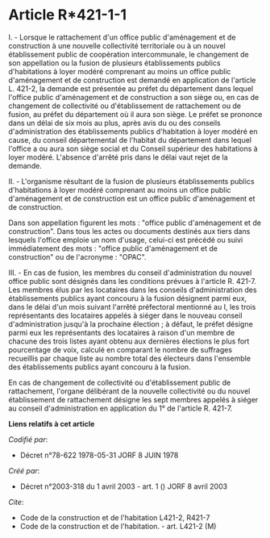 # Article R*421-1-1

I. - Lorsque le rattachement d'un office public d'aménagement et de construction à une nouvelle collectivité territoriale ou
à un nouvel établissement public de coopération intercommunale, le changement de son appellation ou la fusion de plusieurs
établissements publics d'habitations à loyer modéré comprenant au moins un office public d'aménagement et de construction est
demandé en application de l'article L. 421-2, la demande est présentée au préfet du département dans lequel l'office public
d'aménagement et de construction a son siège ou, en cas de changement de collectivité ou d'établissement de rattachement ou
de fusion, au préfet du département où il aura son siège. Le préfet se prononce dans un délai de six mois au plus, après avis
du ou des conseils d'administration des établissements publics d'habitation à loyer modéré en cause, du conseil départemental
de l'habitat du département dans lequel l'office a ou aura son siège social et du Conseil supérieur des habitations à loyer
modéré. L'absence d'arrêté pris dans le délai vaut rejet de la demande.

II. - L'organisme résultant de la fusion de plusieurs établissements publics d'habitations à loyer modéré comprenant au moins
un office public d'aménagement et de construction est un office public d'aménagement et de construction.

Dans son appellation figurent les mots : "office public d'aménagement et de construction". Dans tous les actes ou documents
destinés aux tiers dans lesquels l'office emploie un nom d'usage, celui-ci est précédé ou suivi immédiatement des mots :
"office public d'aménagement et de construction" ou de l'acronyme : "OPAC".

III. - En cas de fusion, les membres du conseil d'administration du nouvel office public sont désignés dans les conditions
prévues à l'article R. 421-7. Les membres élus par les locataires dans les conseils d'administration des établissements
publics ayant concouru à la fusion désignent parmi eux, dans le délai d'un mois suivant l'arrêté préfectoral mentionné au I,
les trois représentants des locataires appelés à siéger dans le nouveau conseil d'administration jusqu'à la prochaine
élection ; à défaut, le préfet désigne parmi eux les représentants des locataires à raison d'un membre de chacune des trois
listes ayant obtenu aux dernières élections le plus fort pourcentage de voix, calculé en comparant le nombre de suffrages
recueillis par chaque liste au nombre total des électeurs dans l'ensemble des établissements publics ayant concouru à la
fusion.

En cas de changement de collectivité ou d'établissement public de rattachement, l'organe délibérant de la nouvelle
collectivité ou du nouvel établissement de rattachement désigne les sept membres appelés à siéger au conseil d'administration
en application du 1° de l'article R. 421-7.

**Liens relatifs à cet article**

_Codifié par_:

  - Décret n°78-622 1978-05-31 JORF 8 JUIN 1978

_Créé par_:

  - Décret n°2003-318 du 1 avril 2003 - art. 1 () JORF 8 avril 2003

_Cite_:

  - Code de la construction et de l'habitation L421-2, R421-7
  - Code de la construction et de l'habitation. - art. L421-2 (M)

